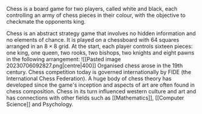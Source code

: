 Chess is a board game for two players, called white and black, each controlling an army of chess pieces in their colour, with the objective to checkmate the opponents king.

Chess is an abstract strategy game that involves no hidden information and no elements of chance. It is played on a chessboard with 64 squares arranged in an $8\times 8$ grid. At the start, each player controls sixteen pieces: one king, one queen, two rooks, two bishops, two knights and eight pawns in the following arrangement:
![[Pasted image 20230706092827.png|centre|400]]
Organised chess arose in the 19th century. Chess competition today is governed internationally by FIDE (the International Chess Federation). A huge body of chess theory has developed since the game's inception and aspects of art are often found in chess composition. Chess in its turn influenced western culture and art and has connections with other fields such as [[Mathematics]], [[Computer Science]] and Psychology.